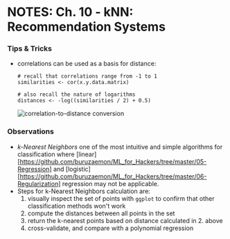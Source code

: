 # NOTES: Ch. 10 - kNN: Recommendation Systems

### Tips & Tricks 
- correlations can be used as a basis for distance:

  ```
  # recall that correlations range from -1 to 1
  similarities <- cor(x.y.data.matrix)

  # also recall the nature of logarithms
  distances <- -log((similarities / 2) + 0.5)
  ````

  ![correlation-to-distance conversion](https://github.com/buruzaemon/ML_for_Hackers/tree/master/10-Recommendations/images/cor-to-dist.png)

### Observations
- _k-Nearest Neighbors_ one of the most intuitive and simple algorithms for classification where [linear][https://github.com/buruzaemon/ML_for_Hackers/tree/master/05-Regression] and [logistic][https://github.com/buruzaemon/ML_for_Hackers/tree/master/06-Regularization] regression may not be applicable.
- Steps for k-Nearest Neighbors calculation are:
  1. visually inspect the set of points with `ggplot` to confirm that other classification methods won't work
  2. compute the distances between all points in the set
  3. return the k-nearest points based on distance calculated in 2. above
  4. cross-validate, and compare with a polynomial regression
